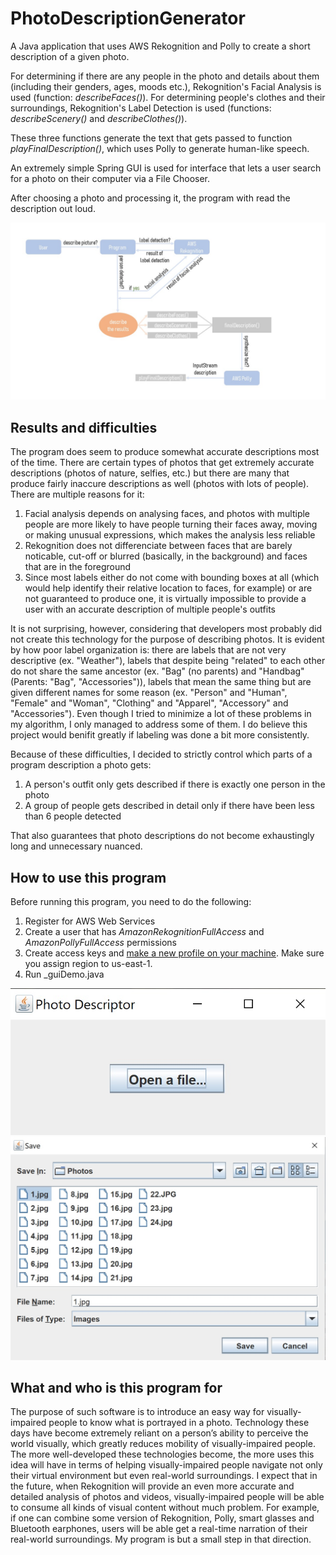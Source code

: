 # PhotoDescriptionGenerator
A Java application that uses AWS Rekognition and Polly to create a short description of a given photo.

For determining if there are any people in the photo and details about them (including their genders, ages, moods etc.), Rekognition's Facial Analysis is used (function: _describeFaces()_). 
For determining people's clothes and their surroundings, Rekognition's Label Detection is used (functions: _describeScenery()_ and _describeClothes()_).

These three functions generate the text that gets passed to function _playFinalDescription()_, which uses Polly to generate human-like speech. 

An extremely simple Spring GUI is used for interface that lets a user search for a photo on their computer via a File Chooser.

After choosing a photo and processing it, the program with read the description out loud.

![Diagram](1.jpg)

## Results and difficulties
The program does seem to produce somewhat accurate descriptions most of the time. There are certain types of photos that get extremely accurate descriptions (photos of nature, selfies, etc.) but there are many that produce fairly inaccure descriptions as well (photos with lots of people). 
There are multiple reasons for it:
1. Facial analysis depends on analysing faces, and photos with multiple people are more likely to have people turning their faces away, moving or making unusual expressions, which makes the analysis less reliable
2. Rekognition does not differenciate between faces that are barely noticable, cut-off or blurred (basically, in the background) and faces that are in the foreground
3. Since most labels either do not come with bounding boxes at all (which would help identify their relative location to faces, for example) or are not guaranteed to produce one, it is virtually impossible to provide a user with an accurate description of multiple people's outfits

It is not surprising, however, considering that developers most probably did not create this technology for the purpose of describing photos. It is evident by how poor label organization is: there are labels that are not very descriptive (ex. "Weather"), labels that despite being "related" to each other do not share the same ancestor (ex. "Bag" (no parents) and "Handbag" (Parents: "Bag", "Accessories")), labels that mean the same thing but are given different names for some reason (ex. "Person" and "Human", "Female" and "Woman", "Clothing" and "Apparel", "Accessory" and "Accessories"). Even though I tried to minimize a lot of these problems in my algorithm, I only managed to address some of them. I do believe this project would benifit greatly if labeling was done a bit more consistently.

Because of these difficulties, I decided to strictly control which parts of a program description a photo gets:
1. A person's outfit only gets described if there is exactly one person in the photo
2. A group of people gets described in detail only if there have been less than 6 people detected

That also guarantees that photo descriptions do not become exhaustingly long and unnecessary nuanced.

## How to use this program
Before running this program, you need to do the following:
1. Register for AWS Web Services
2. Create a user that has _AmazonRekognitionFullAccess_ and _AmazonPollyFullAccess_ permissions
3. Create access keys and [make a new profile on your machine](https://docs.aws.amazon.com/powershell/latest/userguide/specifying-your-aws-credentials.html). Make sure you assign region to us-east-1.
4. Run _guiDemo.java

![GUI](GUI.jpg)
![GUI2](GUI(2).jpg)

## What and who is this program for
The purpose of such software is to introduce an easy way for visually-impaired people to know what is portrayed in a photo. 
Technology these days have become extremely reliant on a person’s ability to perceive the world visually, which greatly reduces mobility of visually-impaired people. The more well-developed these technologies become, the more uses this idea will have in terms of helping visually-impaired people navigate not only their virtual environment but even real-world surroundings. I expect that in the future, when Rekognition will provide an even more accurate and detailed analysis of photos and videos, visually-impaired people will be able to consume all kinds of visual content without much problem. For example, if one can combine some version of Rekognition, Polly, smart glasses and Bluetooth earphones, users will be able get a real-time narration of their real-world surroundings. My program is but a small step in that direction. 
